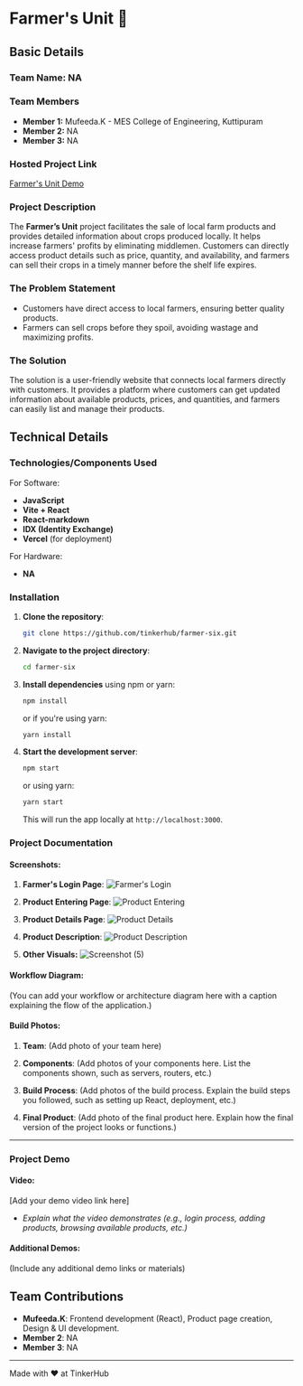 
# Farmer's Unit 🎯

## Basic Details
### Team Name: NA

### Team Members
- **Member 1:** Mufeeda.K - MES College of Engineering, Kuttipuram
- **Member 2:** NA
- **Member 3:** NA

### Hosted Project Link
[Farmer's Unit Demo](https://farmer-six.vercel.app)

### Project Description
The **Farmer’s Unit** project facilitates the sale of local farm products and provides detailed information about crops produced locally. It helps increase farmers' profits by eliminating middlemen. Customers can directly access product details such as price, quantity, and availability, and farmers can sell their crops in a timely manner before the shelf life expires.

### The Problem Statement
- Customers have direct access to local farmers, ensuring better quality products.
- Farmers can sell crops before they spoil, avoiding wastage and maximizing profits.

### The Solution
The solution is a user-friendly website that connects local farmers directly with customers. It provides a platform where customers can get updated information about available products, prices, and quantities, and farmers can easily list and manage their products.

## Technical Details
### Technologies/Components Used
For Software:
- **JavaScript**
- **Vite + React**
- **React-markdown**
- **IDX (Identity Exchange)**
- **Vercel** (for deployment)

For Hardware:
- **NA**

### Installation

1. **Clone the repository**:
   ```bash
   git clone https://github.com/tinkerhub/farmer-six.git
   ```

2. **Navigate to the project directory**:
   ```bash
   cd farmer-six
   ```

3. **Install dependencies** using npm or yarn:
   ```bash
   npm install
   ```
   or if you're using yarn:
   ```bash
   yarn install
   ```

4. **Start the development server**:
   ```bash
   npm start
   ```
   or using yarn:
   ```bash
   yarn start
   ```

   This will run the app locally at `http://localhost:3000`.

### Project Documentation

#### Screenshots:
1. **Farmer's Login Page**:
   ![Farmer's Login](https://github.com/user-attachments/assets/0736d9f3-1f4e-496e-8e6a-7f2240e02f49)
   
2. **Product Entering Page**:
   ![Product Entering](https://github.com/user-attachments/assets/5ffa6634-e101-4b05-b295-5535428de9f1)

3. **Product Details Page**:
   ![Product Details](https://github.com/user-attachments/assets/28ce79ad-01da-422f-af10-691e70597dbc)

4. **Product Description**:
   ![Product Description](https://github.com/user-attachments/assets/875463b7-e596-41fd-a6f2-50eb3bc7f3ca)

5. **Other Visuals:**
   ![Screenshot (5)](https://github.com/user-attachments/assets/f0349bf9-4cf3-45e2-9f69-5b9715eff9ab)

#### Workflow Diagram:
(You can add your workflow or architecture diagram here with a caption explaining the flow of the application.)

#### Build Photos:
1. **Team**:
   (Add photo of your team here)
   
2. **Components**:
   (Add photos of your components here. List the components shown, such as servers, routers, etc.)

3. **Build Process**:
   (Add photos of the build process. Explain the build steps you followed, such as setting up React, deployment, etc.)

4. **Final Product**:
   (Add photo of the final product here. Explain how the final version of the project looks or functions.)

---

### Project Demo

#### Video:
[Add your demo video link here]
- *Explain what the video demonstrates (e.g., login process, adding products, browsing available products, etc.)*

#### Additional Demos:
(Include any additional demo links or materials)

## Team Contributions
- **Mufeeda.K**: Frontend development (React), Product page creation, Design & UI development.
- **Member 2**: NA
- **Member 3**: NA

---

Made with ❤️ at TinkerHub
